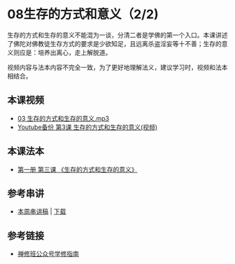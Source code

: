 # 08生存的方式和意义（2/2)

生存的方式和生存的意义不能混为一谈，分清二者是学佛的第一个入口。本课讲述了佛陀对佛教徒生存方式的要求是少欲知足，且远离杀盗淫妄等十不善；生存的意义则应是：培养出离心，走上解脱道。

视频内容与法本内容不完全一致，为了更好地理解法义，建议学习时，视频和法本相结合。

## 本课视频

* [03 生存的方式和生存的意义.mp3](https://s3.ca-central-1.wasabisys.com/hddata/f.huidengchanxiu.net/jmy/%e6%85%a7%e7%81%af%e7%a6%85%e4%bf%ae%e8%af%be/%e6%85%a7%e7%81%af%e7%a6%85%e4%bf%ae%e8%af%be%e7%ac%ac%e4%b8%80%e5%86%8c/03%20%e7%94%9f%e5%ad%98%e7%9a%84%e6%96%b9%e5%bc%8f%e5%92%8c%e7%94%9f%e5%ad%98%e7%9a%84%e6%84%8f%e4%b9%89.mp3)
* [Youtube备份 第3课 生存的方式和生存的意义(视频)](https://www.youtube.com/watch?v=eXPZhi0cy9M&list=PL7aUyQTIJqAhB-EbnDWQDLmq1BJxa4CWq&index=11)

## 本课法本

- [第一册 第三课 《生存的方式和生存的意义》](/books/b1/1-03)

## 参考串讲

* [本周串讲稿](http://view.officeapps.live.com/op/view.aspx?src=https://s3.ca-central-1.wasabisys.com/hddata/f.huidengchanxiu.net/hdv/f/up/慧灯禅修班第1册第3课生存的方式和生存的意义.pptx) | [下载](https://s3.ca-central-1.wasabisys.com/hddata/f.huidengchanxiu.net/hdv/f/up/慧灯禅修班第1册第3课生存的方式和生存的意义.pptx)

## 参考链接

* [禅修班公众号学修指南](https://mp.weixin.qq.com/s?__biz=MzI2NTQ1NDcxNg==&mid=2247483708&idx=1&sn=e7462eb0207d8e7686bfe580152df918&scene=19#wechat_redirect)
